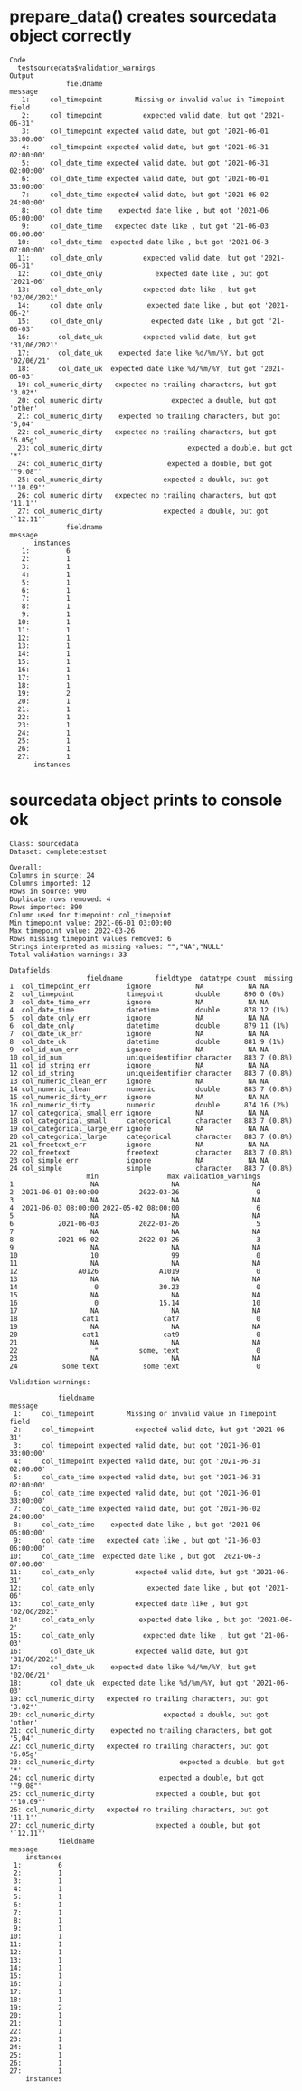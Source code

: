 # prepare_data() creates sourcedata object correctly

    Code
      testsourcedata$validation_warnings
    Output
                  fieldname                                            message
       1:     col_timepoint        Missing or invalid value in Timepoint field
       2:     col_timepoint          expected valid date, but got '2021-06-31'
       3:     col_timepoint expected valid date, but got '2021-06-01 33:00:00'
       4:     col_timepoint expected valid date, but got '2021-06-31 02:00:00'
       5:     col_date_time expected valid date, but got '2021-06-31 02:00:00'
       6:     col_date_time expected valid date, but got '2021-06-01 33:00:00'
       7:     col_date_time expected valid date, but got '2021-06-02 24:00:00'
       8:     col_date_time    expected date like , but got '2021-06 05:00:00'
       9:     col_date_time   expected date like , but got '21-06-03 06:00:00'
      10:     col_date_time  expected date like , but got '2021-06-3 07:00:00'
      11:     col_date_only          expected valid date, but got '2021-06-31'
      12:     col_date_only             expected date like , but got '2021-06'
      13:     col_date_only          expected date like , but got '02/06/2021'
      14:     col_date_only           expected date like , but got '2021-06-2'
      15:     col_date_only            expected date like , but got '21-06-03'
      16:       col_date_uk          expected valid date, but got '31/06/2021'
      17:       col_date_uk    expected date like %d/%m/%Y, but got '02/06/21'
      18:       col_date_uk  expected date like %d/%m/%Y, but got '2021-06-03'
      19: col_numeric_dirty   expected no trailing characters, but got '3.02*'
      20: col_numeric_dirty                 expected a double, but got 'other'
      21: col_numeric_dirty    expected no trailing characters, but got '5,04'
      22: col_numeric_dirty   expected no trailing characters, but got '6.05g'
      23: col_numeric_dirty                     expected a double, but got '*'
      24: col_numeric_dirty                expected a double, but got '"9.08"'
      25: col_numeric_dirty               expected a double, but got ''10.09''
      26: col_numeric_dirty   expected no trailing characters, but got '11.1''
      27: col_numeric_dirty               expected a double, but got '`12.11''
                  fieldname                                            message
          instances
       1:         6
       2:         1
       3:         1
       4:         1
       5:         1
       6:         1
       7:         1
       8:         1
       9:         1
      10:         1
      11:         1
      12:         1
      13:         1
      14:         1
      15:         1
      16:         1
      17:         1
      18:         1
      19:         2
      20:         1
      21:         1
      22:         1
      23:         1
      24:         1
      25:         1
      26:         1
      27:         1
          instances

# sourcedata object prints to console ok

    Class: sourcedata
    Dataset: completetestset 
    
    Overall:
    Columns in source: 24 
    Columns imported: 12 
    Rows in source: 900 
    Duplicate rows removed: 4 
    Rows imported: 890 
    Column used for timepoint: col_timepoint 
    Min timepoint value: 2021-06-01 03:00:00 
    Max timepoint value: 2022-03-26 
    Rows missing timepoint values removed: 6 
    Strings interpreted as missing values: "","NA","NULL" 
    Total validation warnings: 33 
    
    Datafields:
                       fieldname        fieldtype  datatype count  missing
    1  col_timepoint_err         ignore           NA           NA NA      
    2  col_timepoint             timepoint        double      890 0 (0%)  
    3  col_date_time_err         ignore           NA           NA NA      
    4  col_date_time             datetime         double      878 12 (1%) 
    5  col_date_only_err         ignore           NA           NA NA      
    6  col_date_only             datetime         double      879 11 (1%) 
    7  col_date_uk_err           ignore           NA           NA NA      
    8  col_date_uk               datetime         double      881 9 (1%)  
    9  col_id_num_err            ignore           NA           NA NA      
    10 col_id_num                uniqueidentifier character   883 7 (0.8%)
    11 col_id_string_err         ignore           NA           NA NA      
    12 col_id_string             uniqueidentifier character   883 7 (0.8%)
    13 col_numeric_clean_err     ignore           NA           NA NA      
    14 col_numeric_clean         numeric          double      883 7 (0.8%)
    15 col_numeric_dirty_err     ignore           NA           NA NA      
    16 col_numeric_dirty         numeric          double      874 16 (2%) 
    17 col_categorical_small_err ignore           NA           NA NA      
    18 col_categorical_small     categorical      character   883 7 (0.8%)
    19 col_categorical_large_err ignore           NA           NA NA      
    20 col_categorical_large     categorical      character   883 7 (0.8%)
    21 col_freetext_err          ignore           NA           NA NA      
    22 col_freetext              freetext         character   883 7 (0.8%)
    23 col_simple_err            ignore           NA           NA NA      
    24 col_simple                simple           character   883 7 (0.8%)
                       min                 max validation_warnings
    1                   NA                  NA                  NA
    2  2021-06-01 03:00:00          2022-03-26                   9
    3                   NA                  NA                  NA
    4  2021-06-03 08:00:00 2022-05-02 08:00:00                   6
    5                   NA                  NA                  NA
    6           2021-06-03          2022-03-26                   5
    7                   NA                  NA                  NA
    8           2021-06-02          2022-03-26                   3
    9                   NA                  NA                  NA
    10                  10                  99                   0
    11                  NA                  NA                  NA
    12               A0126               A1019                   0
    13                  NA                  NA                  NA
    14                   0               30.23                   0
    15                  NA                  NA                  NA
    16                   0               15.14                  10
    17                  NA                  NA                  NA
    18                cat1                cat7                   0
    19                  NA                  NA                  NA
    20                cat1                cat9                   0
    21                  NA                  NA                  NA
    22                   "          some, text                   0
    23                  NA                  NA                  NA
    24           some text           some text                   0
    
    Validation warnings:
    
                fieldname                                            message
     1:     col_timepoint        Missing or invalid value in Timepoint field
     2:     col_timepoint          expected valid date, but got '2021-06-31'
     3:     col_timepoint expected valid date, but got '2021-06-01 33:00:00'
     4:     col_timepoint expected valid date, but got '2021-06-31 02:00:00'
     5:     col_date_time expected valid date, but got '2021-06-31 02:00:00'
     6:     col_date_time expected valid date, but got '2021-06-01 33:00:00'
     7:     col_date_time expected valid date, but got '2021-06-02 24:00:00'
     8:     col_date_time    expected date like , but got '2021-06 05:00:00'
     9:     col_date_time   expected date like , but got '21-06-03 06:00:00'
    10:     col_date_time  expected date like , but got '2021-06-3 07:00:00'
    11:     col_date_only          expected valid date, but got '2021-06-31'
    12:     col_date_only             expected date like , but got '2021-06'
    13:     col_date_only          expected date like , but got '02/06/2021'
    14:     col_date_only           expected date like , but got '2021-06-2'
    15:     col_date_only            expected date like , but got '21-06-03'
    16:       col_date_uk          expected valid date, but got '31/06/2021'
    17:       col_date_uk    expected date like %d/%m/%Y, but got '02/06/21'
    18:       col_date_uk  expected date like %d/%m/%Y, but got '2021-06-03'
    19: col_numeric_dirty   expected no trailing characters, but got '3.02*'
    20: col_numeric_dirty                 expected a double, but got 'other'
    21: col_numeric_dirty    expected no trailing characters, but got '5,04'
    22: col_numeric_dirty   expected no trailing characters, but got '6.05g'
    23: col_numeric_dirty                     expected a double, but got '*'
    24: col_numeric_dirty                expected a double, but got '"9.08"'
    25: col_numeric_dirty               expected a double, but got ''10.09''
    26: col_numeric_dirty   expected no trailing characters, but got '11.1''
    27: col_numeric_dirty               expected a double, but got '`12.11''
                fieldname                                            message
        instances
     1:         6
     2:         1
     3:         1
     4:         1
     5:         1
     6:         1
     7:         1
     8:         1
     9:         1
    10:         1
    11:         1
    12:         1
    13:         1
    14:         1
    15:         1
    16:         1
    17:         1
    18:         1
    19:         2
    20:         1
    21:         1
    22:         1
    23:         1
    24:         1
    25:         1
    26:         1
    27:         1
        instances

